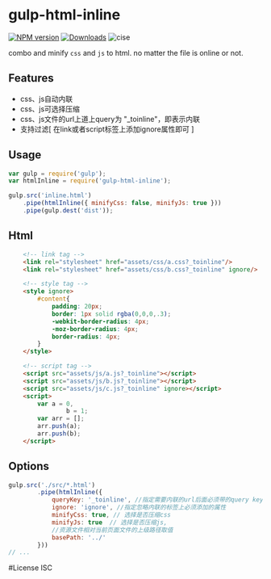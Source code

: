# gulp-html-inline

[![NPM version][npm-image]][npm-url]
[![Downloads][downloads-image]][downloads-url]
![cise](http://cise.alibaba-inc.com/task/69703/status.svg)

[npm-image]: https://img.shields.io/npm/v/gulp-html-inline.svg?style=flat-square
[npm-url]: https://npmjs.org/package/gulp-html-inline
[downloads-image]: http://img.shields.io/npm/dm/gulp-html-inline.svg?style=flat-square
[downloads-url]: https://npmjs.org/package/gulp-html-inline

combo and minify `css` and `js` to html. no matter the file is online or not.

## Features

+ css、js自动内联
+ css、js可选择压缩
+ css、js文件的url上道上query为 "_toinline"，即表示内联
+ 支持过滤[ 在link或者script标签上添加ignore属性即可 ]

## Usage

```javascript
var gulp = require('gulp');
var htmlInline = require('gulp-html-inline');

gulp.src('inline.html')
    .pipe(htmlInline({ minifyCss: false, minifyJs: true }))
    .pipe(gulp.dest('dist'));
```

## Html
```html
    <!-- link tag -->
    <link rel="stylesheet" href="assets/css/a.css?_toinline"/>
    <link rel="stylesheet" href="assets/css/b.css?_toinline" ignore/>

    <!-- style tag -->
    <style ignore>
        #content{
            padding: 20px;
            border: 1px solid rgba(0,0,0,.3);
            -webkit-border-radius: 4px;
            -moz-border-radius: 4px;
            border-radius: 4px;
        }
    </style>

    <!-- script tag -->
    <script src="assets/js/a.js?_toinline"></script>
    <script src="assets/js/b.js?_toinline"></script>
    <script src="assets/js/c.js?_toinline" ignore></script>
    <script>
        var a = 0,
                b = 1;
        var arr = [];
        arr.push(a);
        arr.push(b);
    </script>

```
## Options
```javascript
gulp.src('./src/*.html')
        .pipe(htmlInline({
            queryKey: '_toinline', //指定需要内联的url后面必须带的query key， 默认 _toinline
            ignore: 'ignore', //指定忽略内联的标签上必须添加的属性
            minifyCss: true, // 选择是否压缩css
            minifyJs: true  // 选择是否压缩js,
            //资源文件相对当前页面文件的上级路径取值
            basePath: '../'
        }))
// ...
```

#License
ISC
